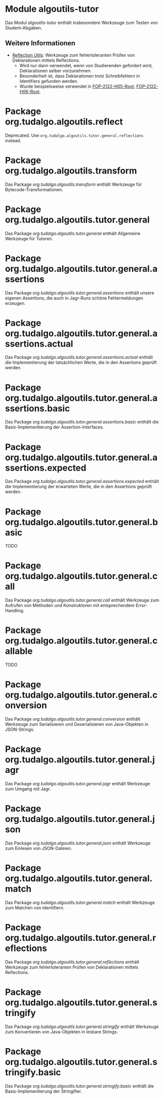 # Module algoutils-tutor
Das Modul _algoutils-tutor_ enthält insbesondere Werkzeuge zum Testen von Student-Abgaben.
## Weitere Informationen
*   [Reflection Utils](https://github.com/tudalgo/algo-utils/tree/master/tutor/src/main/java/org/tudalgo/algoutils/reflect): Werkzeuge zum fehlertoleranten Prüfen von Deklarationen mittels Reflections.
    *   Wird _nur_ dann verwendet, wenn von Studierenden gefordert wird, Deklarationen selber vorzunehmen.
    *   Besonderheit ist, dass Deklarationen trotz Schreibfehlern in Identifiers gefunden werden.
    *   Wurde beispielsweise verwendet in [FOP-2122-H05-Root](https://github.com/FOP-2022/FOP-2022-H05-Root), [FOP-2122-H06-Root](https://github.com/FOP-2022/FOP-2022-H06-Root).
# Package org.tudalgo.algoutils.reflect
Deprecated. Use `org.tudalgo.algoutils.tutor.general.reflections` instead.
# Package org.tudalgo.algoutils.transform
Das Package _org.tudalgo.algoutils.transform_ enthält Werkzeuge für Bytecode-Transformationen.
# Package org.tudalgo.algoutils.tutor.general
Das Package _org.tudalgo.algoutils.tutor.general_ enthält Allgemeine Werkzeuge für Tutoren.
# Package org.tudalgo.algoutils.tutor.general.assertions
Das Package _org.tudalgo.algoutils.tutor.general.assertions_ enthält unsere eigenen Assertions, die auch in Jagr-Runs schöne Fehlermeldungen erzeugen.
# Package org.tudalgo.algoutils.tutor.general.assertions.actual
Das Package _org.tudalgo.algoutils.tutor.general.assertions.actual_ enthält die Implementierung der tatsächlichen Werte, die in den Assertions geprüft werden.
# Package org.tudalgo.algoutils.tutor.general.assertions.basic
Das Package _org.tudalgo.algoutils.tutor.general.assertions.basic_ enthält die Basis-Implementierung der Assertion-Interfaces.
# Package org.tudalgo.algoutils.tutor.general.assertions.expected
Das Package _org.tudalgo.algoutils.tutor.general.assertions.expected_ enthält die Implementierung der erwarteten Werte, die in den Assertions geprüft werden.
# Package org.tudalgo.algoutils.tutor.general.basic
TODO
# Package org.tudalgo.algoutils.tutor.general.call
Das Package _org.tudalgo.algoutils.tutor.general.call_ enthält Werkzeuge zum Aufrufen von Methoden und Konstruktoren mit entsprechendem Error-Handling.
# Package org.tudalgo.algoutils.tutor.general.callable
TODO
# Package org.tudalgo.algoutils.tutor.general.conversion
Das Package _org.tudalgo.algoutils.tutor.general.conversion_ enthält Werkzeuge zum Serialisieren und Deserialisieren von Java-Objekten in JSON-Strings.
# Package org.tudalgo.algoutils.tutor.general.jagr
Das Package _org.tudalgo.algoutils.tutor.general.jagr_ enthält Werkzeuge zum Umgang mit Jagr.
# Package org.tudalgo.algoutils.tutor.general.json
Das Package _org.tudalgo.algoutils.tutor.general.json_ enthält Werkzeuge zum Einlesen von JSON-Dateien.
# Package org.tudalgo.algoutils.tutor.general.match
Das Package _org.tudalgo.algoutils.tutor.general.match_ enthält Werkzeuge zum Matchen von Identifiern.
# Package org.tudalgo.algoutils.tutor.general.reflections
Das Package _org.tudalgo.algoutils.tutor.general.reflections_ enthält Werkzeuge zum fehlertoleranten Prüfen von Deklarationen mittels Reflections.
# Package org.tudalgo.algoutils.tutor.general.stringify
Das Package _org.tudalgo.algoutils.tutor.general.stringify_ enthält Werkzeuge zum Konvertieren von Java-Objekten in lesbare Strings.
# Package org.tudalgo.algoutils.tutor.general.stringify.basic
Das Package _org.tudalgo.algoutils.tutor.general.stringify.basic_ enthält die Basis-Implementierung der Stringifier.
